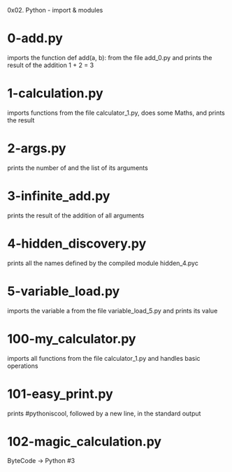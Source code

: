 0x02. Python - import & modules

# 0-add.py
imports the function def add(a, b): from the file add_0.py and prints the result of the addition 1 + 2 = 3

# 1-calculation.py
imports functions from the file calculator_1.py, does some Maths, and prints the result

# 2-args.py
prints the number of and the list of its arguments

# 3-infinite_add.py
prints the result of the addition of all arguments

# 4-hidden_discovery.py
prints all the names defined by the compiled module hidden_4.pyc

# 5-variable_load.py
imports the variable a from the file variable_load_5.py and prints its value

# 100-my_calculator.py
imports all functions from the file calculator_1.py and handles basic operations

# 101-easy_print.py
prints #pythoniscool, followed by a new line, in the standard output

# 102-magic_calculation.py
ByteCode -> Python #3 
